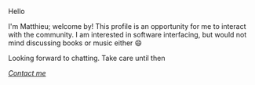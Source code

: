 Hello

I'm Matthieu; welcome by! This profile is an opportunity for me to interact with the community. I am interested in software interfacing, but would not mind discussing books or music either 😄  

Looking forward to chatting. Take care until then




[*Contact me*](mailto:matthieumoundou@hotmail.com)
